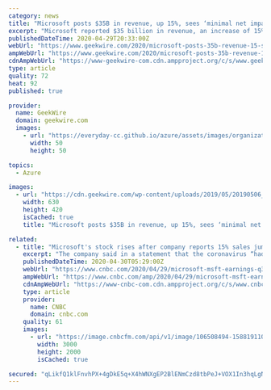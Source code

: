 ```yaml
---
category: news
title: "Microsoft posts $35B in revenue, up 15%, sees ‘minimal net impact’ from COVID-19 in quarter"
excerpt: "Microsoft reported $35 billion in revenue, an increase of 15% from a year ago, as increased demand for its productivity, gaming and cloud technologies overcame the COVID-19 pandemic’s impact on"
publishedDateTime: 2020-04-29T20:33:00Z
webUrl: "https://www.geekwire.com/2020/microsoft-posts-35b-revenue-15-sees-minimal-net-impact-covid-19-quarter/"
ampWebUrl: "https://www.geekwire.com/2020/microsoft-posts-35b-revenue-15-sees-minimal-net-impact-covid-19-quarter/amp/"
cdnAmpWebUrl: "https://www-geekwire-com.cdn.ampproject.org/c/s/www.geekwire.com/2020/microsoft-posts-35b-revenue-15-sees-minimal-net-impact-covid-19-quarter/amp/"
type: article
quality: 72
heat: 92
published: true

provider:
  name: GeekWire
  domain: geekwire.com
  images:
    - url: "https://everyday-cc.github.io/azure/assets/images/organizations/geekwire.com-50x50.jpg"
      width: 50
      height: 50

topics:
  - Azure

images:
  - url: "https://cdn.geekwire.com/wp-content/uploads/2019/05/20190506_Microsoft_Build_55-630x420.jpg"
    width: 630
    height: 420
    isCached: true
    title: "Microsoft posts $35B in revenue, up 15%, sees ‘minimal net impact’ from COVID-19 in quarter"

related:
  - title: "Microsoft's stock rises after company reports 15% sales jump and says coronavirus had 'minimal' impact on revenue"
    excerpt: "The company said in a statement that the coronavirus “had minimal net impact on the total company revenue” in the quarter and that “effects of COVID-19 may not be fully reflected in the financial results until future periods."
    publishedDateTime: 2020-04-30T05:29:00Z
    webUrl: "https://www.cnbc.com/2020/04/29/microsoft-msft-earnings-q3-2020.html"
    ampWebUrl: "https://www.cnbc.com/amp/2020/04/29/microsoft-msft-earnings-q3-2020.html"
    cdnAmpWebUrl: "https://www-cnbc-com.cdn.ampproject.org/c/s/www.cnbc.com/amp/2020/04/29/microsoft-msft-earnings-q3-2020.html"
    type: article
    provider:
      name: CNBC
      domain: cnbc.com
    quality: 61
    images:
      - url: "https://image.cnbcfm.com/api/v1/image/106508494-1588191101593msft.jpg?v=1588191126"
        width: 3000
        height: 2000
        isCached: true

secured: "qLikfQ1klFnvhPX+4gDkE5q+X4hWNXgEP2BlENmCzd8tbPeJ+VOX1In3hqLgNnxRZOKMkwHOl+gvVZhFRPxEF5OlW2YPj/zHL5km1uzBQ9xJtV9ojnr8LWZzTyJNa++Ga8JIQIjiCgwCwzwdSJ0KWVCks1kUjJrJktdNlOMj7gvR+2ijF0sARO+IqSVB9XYwLDp7uoKSox1np5IFzpBBWHJYlsqbcPQDzk5ENAEgwg3TSpmOCvImt0M3Lc+NE97/IsgSkMIaCdfauOtMLeZgRhOv+uFi98nqtdqM7kSO4hJSNIMzvMIiw9090INGyFvso9/4dO/RFtNiWyqfXTtS3+yLtDAWOnRmqk3A9E8XiveEh+PodCPxcF+yZpqmlC0plBzIqzQ/Jgd9Zksi/xteEeP/I5jn+TSJ/3QGm4d/ctl4+UU729GnesGhZtdDol+BOOcPkYs0BXkPGWUfSZXGmAwhqynYnJyqpQVI4zn+wHA=;b/sENEAxocmJcxnRkhGbSg=="
---
```


